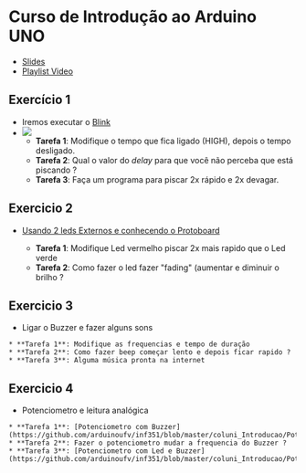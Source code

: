 # Curso de Introdução ao Arduino UNO

* [Slides](https://docs.google.com/presentation/d/1yqwdCv-WAOVx7O0xj2GhLn6BmtSU8hcoTMcNri4V1pM/edit?usp=sharing)
* [Playlist Video](https://www.youtube.com/playlist?list=PLcvOyD_LMr6lAH0bfo5sqHm3ONmF3daMf)
## Exercício 1
 * Iremos executar o [Blink](https://wokwi.com/projects/357997295509663745)
 * ![](https://thestempedia.com/wp-content/uploads/2019/07/Blink-LED-once.gif)
    * **Tarefa 1**: Modifique o tempo que fica ligado (HIGH), depois o tempo desligado.
    * **Tarefa 2**: Qual o valor do *delay* para que você não perceba que está piscando ?
    * **Tarefa 3**: Faça um programa para piscar 2x rápido e 2x devagar. 
    
## Exercicio 2
  * [Usando 2 leds Externos e conhecendo o Protoboard](https://wokwi.com/projects/358178202736399361)
  
    * **Tarefa 1**: Modifique Led vermelho piscar 2x mais rapido que o Led verde
    * **Tarefa 2**: Como fazer o led fazer "fading" (aumentar e diminuir o brilho ?
    
## Exercicio 3
   * Ligar o Buzzer e fazer alguns sons
   
    * **Tarefa 1**: Modifique as frequencias e tempo de duração
    * **Tarefa 2**: Como fazer beep começar lento e depois ficar rapido ?
    * **Tarefa 3**: Alguma música pronta na internet

## Exercicio 4
   * Potenciometro e leitura analógica
   
    * **Tarefa 1**: [Potenciometro com Buzzer](https://github.com/arduinoufv/inf351/blob/master/coluni_Introducao/Potenciometro_Buzzer_coluni.ino)
    * **Tarefa 2**: Fazer o potenciometro mudar a frequencia do Buzzer ?
    * **Tarefa 3**: [Potenciometro com Led e Buzzer](https://github.com/arduinoufv/inf351/blob/master/coluni_Introducao/Potenciometro_Buzzer_Led_coluni.ino)

   
   
    
   
  
  
